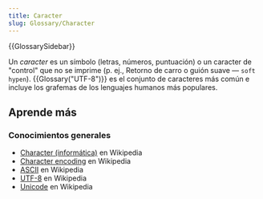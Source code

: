 ```yaml
---
title: Caracter
slug: Glossary/Character
---
```


{{GlossarySidebar}}

Un _caracter_ es un símbolo (letras, números, puntuación) o un caracter de "control" que no se imprime (p. ej., Retorno de carro o guión suave — `soft hypen`). {{Glossary("UTF-8")}} es el conjunto de caracteres más común e incluye los grafemas de los lenguajes humanos más populares.

## Aprende más

### Conocimientos generales

- [Character (informática)](<https://es.wikipedia.org/wiki/Character_(informática)>) en Wikipedia
- [Character encoding](https://es.wikipedia.org/wiki/Character_encoding) en Wikipedia
- [ASCII](https://es.wikipedia.org/wiki/ASCII) en Wikipedia
- [UTF-8](https://es.wikipedia.org/wiki/UTF-8) en Wikipedia
- [Unicode](https://es.wikipedia.org/wiki/Unicode) en Wikipedia
